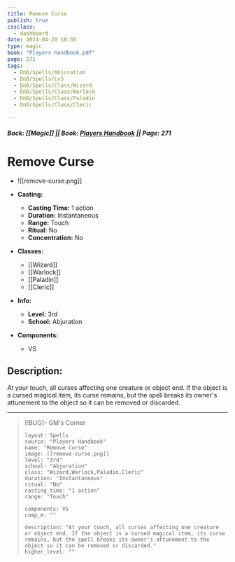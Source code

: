 ```yaml
---
title: Remove Curse
publish: true
cssclass:
  - dashboard
date: 2024-04-20 18:30
type: magic
book: "Players Handbook.pdf"
page: 271
tags:
  - DnD/Spells/Abjuration
  - DnD/Spells/Lv3
  - DnD/Spells/Class/Wizard
  - DnD/Spells/Class/Warlock
  - DnD/Spells/Class/Paladin
  - DnD/Spells/Class/Cleric

---
```


##### Back: [[Magic]] || Book: [Players Handbook](https://drive.google.com/drive/folders/1O5bhpYizcIT5xxAoLOuzCRht_PVS7VSG?usp=sharing) || Page: 271

# Remove Curse
- ![[remove-curse.png]]
- **Casting:**
    - **Casting Time:** 1 action
    - **Duration:** Instantaneous
    - **Range:** Touch
    - **Ritual:** No
    - **Concentration:** No
- **Classes:**
    - [[Wizard]]
    - [[Warlock]]
    - [[Paladin]]
    - [[Cleric]]

- **Info:**
    - **Level:** 3rd
    - **School:** Abjuration
- **Components:**
    - VS


## Description:
At your touch, all curses affecting one creature or object end. If the object is a cursed magical item, its curse remains, but the spell breaks its owner's attunement to the object so it can be removed or discarded.



---

> [!BUG]- GM's Corner
>
> ```statblock
> layout: Spells
> source: "Players Handbook"
> name: "Remove Curse"
> image: [[remove-curse.png]]
> level: "3rd"
> school: "Abjuration"
> class: "Wizard,Warlock,Paladin,Cleric"
> duration: "Instantaneous"
> ritual: "No"
> casting_time: "1 action"
> range: "Touch"
>
> components: VS
> comp_m: ""
>
> description: "At your touch, all curses affecting one creature or object end. If the object is a cursed magical item, its curse remains, but the spell breaks its owner's attunement to the object so it can be removed or discarded."
> higher_level: ""
> ```
